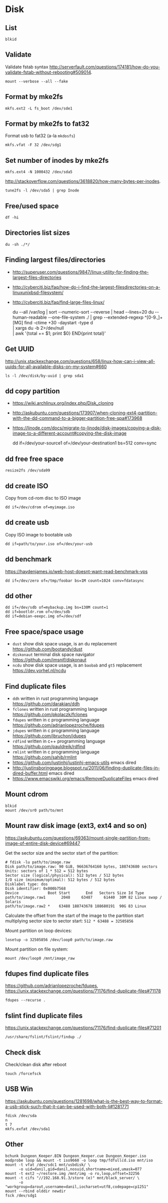 # Disk

## List

    blkid

## Validate

Validate fstab syntax
<http://serverfault.com/questions/174181/how-do-you-validate-fstab-without-rebooting#509014>.

    mount --verbose --all --fake

## Format by mke2fs

    mkfs.ext2 -L fs_boot /dev/sde1

## Format by mke2fs to fat32

Format usb to fat32 (a-la `mkdosfs`)

    mkfs.vfat -F 32 /dev/sdg1

## Set number of inodes by mke2fs

    mkfs.ext4 -N 1000432 /dev/sda5

<http://stackoverflow.com/questions/3618820/how-many-bytes-per-inodes>.

    tune2fs -l /dev/sda5 | grep Inode

## Free/used space

    df -hi

## Directories list sizes

    du -sh ./*/

## Finding largest files/directories

* <http://superuser.com/questions/9847/linux-utility-for-finding-the-largest-files-directories>
* <http://cyberciti.biz/faq/how-do-i-find-the-largest-filesdirectories-on-a-linuxunixbsd-filesystem/>
* <http://cyberciti.biz/faq/find-large-files-linux/>

    du --all /var/log | sort --numeric-sort --reverse | head --lines=20
    du --human-readable --one-file-system ./ | grep --extended-regexp ^[0-9.,]+[MG]
    find  -ctime +30 -daystart -type d \
      | xargs du -b 2>/dev/null \
      | awk '{total += $1; print $0} END{print total}'

## Get UUID

<http://unix.stackexchange.com/questions/658/linux-how-can-i-view-all-uuids-for-all-available-disks-on-my-system#660>

    ls -l /dev/disk/by-uuid | grep sda1

## dd copy partition

* <https://wiki.archlinux.org/index.php/Disk_cloning>
* <http://askubuntu.com/questions/173907/when-cloning-ext4-partition-with-the-dd-command-to-a-bigger-partition-free-spa#173968>
* <https://linode.com/docs/migrate-to-linode/disk-images/copying-a-disk-image-to-a-different-account#copying-the-disk-image>

    dd if=/dev/your-source1 of=/dev/your-destination1 bs=512 conv=sync

## dd free free space

    resize2fs /dev/sda99

## dd create ISO

Copy from cd-rom disc to ISO image

    dd if=/dev/cdrom of=myimage.iso

## dd create usb

Copy ISO image to bootable usb

    dd if=path/to/your.iso of=/dev/your-usb

## dd benchmark

<https://haydenjames.io/web-host-doesnt-want-read-benchmark-vps>

    dd if=/dev/zero of=/tmp/foobar bs=1M count=1024 conv=fdatasync

## dd other

    dd if=/dev/sdb of=mybackup.img bs=130M count=1
    dd if=bootldr.rom of=/dev/sdb
    dd if=debian-eeepc.img of=/dev/sdf

## Free space/space usage

* `dust` show disk space usage, is an du replacement https://github.com/bootandy/dust
* `diskonaut` terminal disk space navigator https://github.com/imsnif/diskonaut
* `ncdu` show disk space usage, is an `baobab` and `gt5` replacement https://dev.yorhel.nl/ncdu

## Find duplicate files

* `ddh` written in rust programming language https://github.com/darakian/ddh
* `fclones` written in rust programming language https://github.com/pkolaczk/fclones
* `fdupes` written in c programming language https://github.com/adrianlopezroche/fdupes
* `jdupes` written in c programming language https://github.com/jbruchon/jdupes
* `rdfind` written in c++ programming language https://github.com/pauldreik/rdfind
* `rmlint` written in c programming language https://github.com/sahib/rmlint
* https://github.com/justinhj/justinhj-emacs-utils emacs dired
* http://justinsboringpage.blogspot.ru/2011/06/finding-duplicate-files-in-dired-buffer.html emacs dired
* https://www.emacswiki.org/emacs/RemoveDuplicateFiles emacs dired

## Mount cdrom

    blkid
    mount /dev/sr0 path/to/mnt

## Mount raw disk image (ext3, ext4 and so on)

<https://askubuntu.com/questions/69363/mount-single-partition-from-image-of-entire-disk-device#69447>

Get the sector size and the sector start of the partition:

    # fdisk -lu path/to/image.raw
    Disk path/to/image.raw: 90 GiB, 96636764160 bytes, 188743680 sectors
    Units: sectors of 1 * 512 = 512 bytes
    Sector size (logical/physical): 512 bytes / 512 bytes
    I/O size (minimum/optimal): 512 bytes / 512 bytes
    Disklabel type: dos
    Disk identifier: 0x000b7568
    Device             Boot Start       End   Sectors Size Id Type
    path/to/image.raw1       2048     63487     61440  30M 82 Linux swap / Solaris
    path/to/image.raw2 *    63488 188743678 188680191  90G 83 Linux

Calculate the offset from the start of the image to the partition start
multiplying sector size to sector start: `512 * 63488 = 32505856`

Mount partition on loop devices:

    losetup -o 32505856 /dev/loop0 path/to/image.raw

Mount partition on file system:

    mount /dev/loop0 /mnt/image_raw

## fdupes find duplicate files

<https://github.com/adrianlopezroche/fdupes>,
<https://unix.stackexchange.com/questions/71176/find-duplicate-files#71178>

    fdupes --recurse .

## fslint find duplicate files

<https://unix.stackexchange.com/questions/71176/find-duplicate-files#71201>

    /usr/share/fslint/fslint/findup ./

## Check disk

Check/clean disk after reboot

    touch /forcefsck

## USB Win

<https://askubuntu.com/questions/1281698/what-is-the-best-way-to-format-a-usb-stick-such-that-it-can-be-used-with-both-li#1281771>

    fdisk /dev/sda
    n
    t 7
    mkfs.exfat /dev/sda1

## Other

    bchunk Dungeon_Keeper.BIN Dungeon_Keeper.cue Dungeon_Keeper.iso
    modprobe loop && mount -t iso9660 -o loop tmp/fdfullcd.iso mnt/iso
    mount -t vfat /dev/sdc1 mnt/usbdisk/ \
          -o uid=danil,gid=danil,nosuid,shortname=mixed,umask=077
    mount -t ext2 ~/restore.img /mnt/img -o ro,loop,offset=32256
    mount -t cifs "//192.168.91.3/store (e)" mnt/black_server/ \
          -o "workgroup=darout,username=danil,iocharset=utf8,codepage=cp1251"
    mount --rbind olddir newdir
    fsck /dev/sdg1
